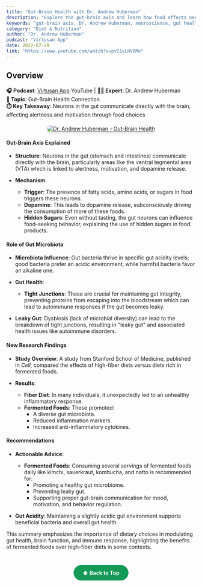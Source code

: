 ```yaml
---
title: "Gut-Brain Health with Dr. Andrew Huberman"
description: "Explore the gut-brain axis and learn how food affects neurons in your gut that communicate directly with your brain and influence mood and cognition."
keywords: "gut-brain axis, Dr. Andrew Huberman, neuroscience, gut health, brain health, nutrition"
category: "Diet & Nutrition"
author: "Dr. Andrew Huberman"
podcast: "Virtusan App"
date: 2022-07-29
link: "https://www.youtube.com/watch?v=pvI1vLHV0Mo"
---
```


## Overview

**🎧 Podcast**: [Virtusan App](https://www.youtube.com/@virtusan) YouTube | **👨‍⚕️ Expert**: Dr. Andrew Huberman  
**🎯 Topic**: Gut-Brain Health Connection  
**⏱️ Key Takeaway**: Neurons in the gut communicate directly with the brain, affecting alertness and motivation through food choices

<div style="text-align: center; margin: 20px 0;">
  <a href="https://www.youtube.com/watch?v=pvI1vLHV0Mo" target="_blank" rel="noopener noreferrer">
    <img src="https://img.youtube.com/vi/pvI1vLHV0Mo/maxresdefault.jpg" alt="Dr. Andrew Huberman - Gut-Brain Health" style="max-width: 100%; border-radius: 8px; box-shadow: 0 4px 8px rgba(0,0,0,0.1);">
  </a>
</div>

#### **Gut-Brain Axis Explained**

- **Structure**: Neurons in the gut (stomach and intestines) communicate directly with the brain, particularly areas like the ventral tegmental area (VTA) which is linked to alertness, motivation, and dopamine release.

- **Mechanism**: 
  - **Trigger**: The presence of fatty acids, amino acids, or sugars in food triggers these neurons.
  - **Dopamine**: This leads to dopamine release, subconsciously driving the consumption of more of these foods.
  - **Hidden Sugars**: Even without tasting, the gut neurons can influence food-seeking behavior, explaining the use of hidden sugars in food products.

#### **Role of Gut Microbiota**

- **Microbiota Influence**: Gut bacteria thrive in specific gut acidity levels; good bacteria prefer an acidic environment, while harmful bacteria favor an alkaline one.

- **Gut Health**: 
  - **Tight Junctions**: These are crucial for maintaining gut integrity, preventing proteins from escaping into the bloodstream which can lead to autoimmune responses if the gut becomes leaky.

- **Leaky Gut**: Dysbiosis (lack of microbial diversity) can lead to the breakdown of tight junctions, resulting in "leaky gut" and associated health issues like autoimmune disorders.

#### **New Research Findings**

- **Study Overview**: A study from Stanford School of Medicine, published in *Cell*, compared the effects of high-fiber diets versus diets rich in fermented foods.

- **Results**: 
  - **Fiber Diet**: In many individuals, it unexpectedly led to an unhealthy inflammatory response.
  - **Fermented Foods**: These promoted:
    - A diverse gut microbiota.
    - Reduced inflammation markers.
    - Increased anti-inflammatory cytokines.

#### **Recommendations**

- **Actionable Advice**: 
  - **Fermented Foods**: Consuming several servings of fermented foods daily like kimchi, sauerkraut, kombucha, and natto is recommended for:
    - Promoting a healthy gut microbiome.
    - Preventing leaky gut.
    - Supporting proper gut-brain communication for mood, motivation, and behavior regulation.

- **Gut Acidity**: Maintaining a slightly acidic gut environment supports beneficial bacteria and overall gut health.

This summary emphasizes the importance of dietary choices in modulating gut health, brain function, and immune response, highlighting the benefits of fermented foods over high-fiber diets in some contexts.

<div style="text-align: center; margin: 40px 0;">
  <a href="#" style="background: #159957; color: white; padding: 12px 24px; border-radius: 25px; text-decoration: none; font-weight: bold; display: inline-block; transition: all 0.3s ease;" onmouseover="this.style.background='#1e7e34'; this.style.transform='translateY(-2px)'" onmouseout="this.style.background='#159957'; this.style.transform='translateY(0)'">
    ⬆️ Back to Top
  </a>
</div>
